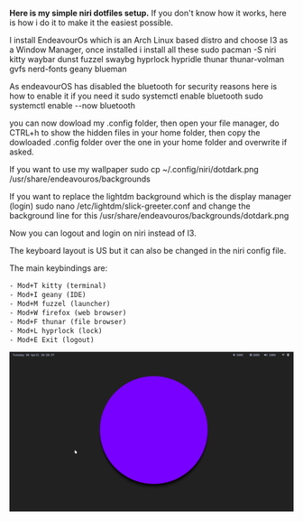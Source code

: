 **Here is my simple niri dotfiles setup.**
If you don't know how it works, here is how i do it to make it the easiest possible.

I install EndeavourOs which is an Arch Linux based distro and choose I3 as a Window Manager, once installed i install all these
sudo pacman -S niri kitty waybar dunst fuzzel swaybg hyprlock hypridle thunar thunar-volman gvfs nerd-fonts geany blueman

As endeavourOS has disabled the bluetooth for security reasons here is how to enable it if you need it
sudo systemctl enable bluetooth
sudo systemctl enable --now bluetooth

you can now dowload my .config folder, 
then open your file manager, do CTRL+h to show the hidden files in your home folder, 
then copy the dowloaded .config folder over the one in your home folder and overwrite if asked.

If you want to use my wallpaper 
sudo cp ~/.config/niri/dotdark.png /usr/share/endeavouros/backgrounds

If you want to replace the lightdm background which is the display manager (login)
sudo nano /etc/lightdm/slick-greeter.conf
and change the background line for this
/usr/share/endeavouros/backgrounds/dotdark.png

Now you can logout and login on niri instead of I3.

The keyboard layout is US but it can also be changed in the niri config file.

The main keybindings are:
     
    - Mod+T kitty (terminal)
    - Mod+I geany (IDE)
    - Mod+M fuzzel (launcher)
    - Mod+W firefox (web browser)
    - Mod+F thunar (file browser)
    - Mod+L hyprlock (lock)
    - Mod+E Exit (logout)
    
![screenshot1](https://github.com/visnudeva/Niri-dot-files/blob/main/screenshot.png)

